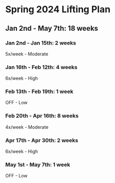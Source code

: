 # Spring 2024 Lifting Plan
## Jan 2nd - May 7th: 18 weeks

### Jan 2nd - Jan 15th: 2 weeks
5x/week - Moderate

### Jan 16th - Feb 12th: 4 weeks
6x/week - High

### Feb 13th - Feb 19th: 1 week
OFF - Low

### Feb 20th - Apr 16th: 8 weeks
4x/week - Moderate

### Apr 17th - Apr 30th: 2 weeks
6x/week - High

### May 1st - May 7th: 1 week
OFF - Low
